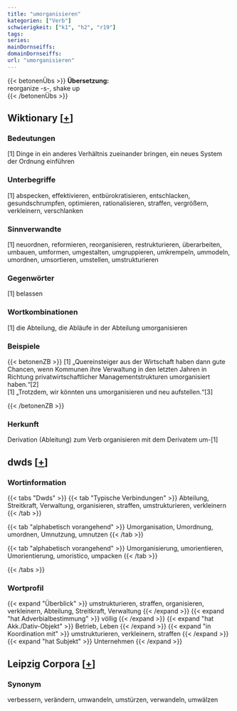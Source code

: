 ```yaml
---
title: "umorganisieren"
kategorien: ["Verb"]
schwierigkeit: ["k1", "h2", "r19"]
tags:
series:
mainDornseiffs:
domainDornseiffs:
url: "umorganisieren"
---
```


{{< betonenÜbs >}}
**Übersetzung:**  
reorganize -s-, shake up  
{{< /betonenÜbs >}}

## Wiktionary [[+](https://de.wiktionary.org/wiki/umorganisieren)]

### Bedeutungen
[1] Dinge in ein anderes Verhältnis zueinander bringen, ein neues System der Ordnung einführen  

### Unterbegriffe
[1] abspecken, effektivieren, entbürokratisieren, entschlacken, gesundschrumpfen, optimieren, rationalisieren, straffen, vergrößern, verkleinern, verschlanken  

### Sinnverwandte
[1] neuordnen, reformieren, reorganisieren, restrukturieren, überarbeiten, umbauen, umformen, umgestalten, umgruppieren, umkrempeln, ummodeln, umordnen, umsortieren, umstellen, umstrukturieren  

### Gegenwörter
[1] belassen  

### Wortkombinationen
[1] die Abteilung, die Abläufe in der Abteilung umorganisieren  

### Beispiele
{{< betonenZB >}}
[1] „Quereinsteiger aus der Wirtschaft haben dann gute Chancen, wenn Kommunen ihre Verwaltung in den letzten Jahren in Richtung privatwirtschaftlicher Managementstrukturen umorganisiert haben.“[2]  
[1] „Trotzdem, wir könnten uns umorganisieren und neu aufstellen.“[3]  

{{< /betonenZB >}}
### Herkunft
Derivation (Ableitung) zum Verb organisieren mit dem Derivatem um-[1]  



## dwds [[+](https://www.dwds.de/wb/umorganisieren)]

### Wortinformation
{{< tabs "Dwds" >}}
{{< tab "Typische Verbindungen" >}}
Abteilung, Streitkraft, Verwaltung, organisieren, straffen, umstrukturieren, verkleinern
{{< /tab >}}

{{< tab "alphabetisch vorangehend" >}}
Umorganisation, Umordnung, umordnen, Umnutzung, umnutzen
{{< /tab >}}

{{< tab "alphabetisch vorangehend" >}}
Umorganisierung, umorientieren, Umorientierung, umoristico, umpacken
{{< /tab >}}

{{< /tabs >}}

### Wortprofil
{{< expand "Überblick" >}} umstrukturieren, straffen, organisieren, verkleinern, Abteilung, Streitkraft, Verwaltung {{< /expand >}}
{{< expand "hat Adverbialbestimmung" >}} völlig {{< /expand >}}
{{< expand "hat Akk./Dativ-Objekt" >}} Betrieb, Leben {{< /expand >}}
{{< expand "in Koordination mit" >}} umstrukturieren, verkleinern, straffen {{< /expand >}}
{{< expand "hat Subjekt" >}} Unternehmen {{< /expand >}}

## Leipzig Corpora [[+](https://corpora.uni-leipzig.de/en/res?word=umorganisieren&corpusId=deu_newscrawl-public_2018)]


### Synonym
verbessern, verändern, umwandeln, umstürzen, verwandeln, umwälzen

